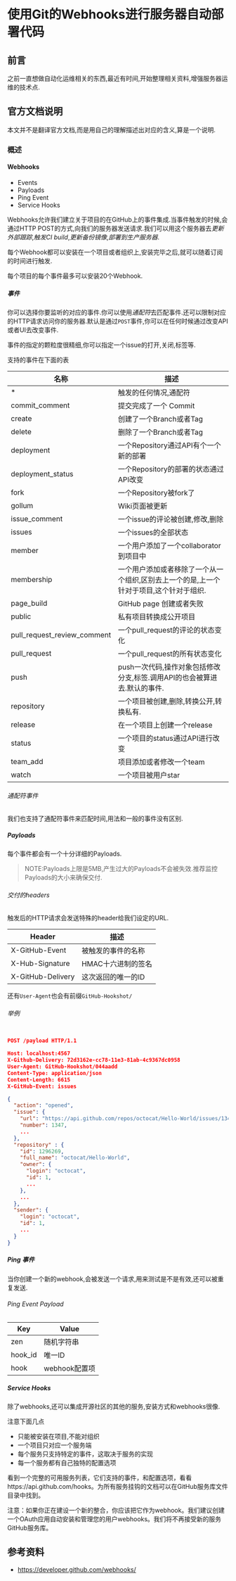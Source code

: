 # 使用Git的Webhooks进行服务器自动部署代码


## 前言

之前一直想做自动化运维相关的东西,最近有时间,开始整理相关资料,增强服务器运维的技术点.

## 官方文档说明

本文并不是翻译官方文档,而是用自己的理解描述出对应的含义,算是一个说明.

### 概述

#### Webhooks

- Events
- Payloads
- Ping Event
- Service Hooks

Webhooks允许我们建立关于项目的在GitHub上的事件集成.当事件触发的时候,会通过HTTP POST的方式,向我们的服务器发送请求.我们可以用这个服务器去*更新外部跟踪*,*触发CI build*,*更新备份镜像*,*部署到生产服务器*.

每个Webhook都可以安装在一个项目或者组织上,安装完毕之后,就可以随着订阅的时间进行触发.

每个项目的每个事件最多可以安装20个Webhook.


##### 事件

你可以选择你要监听的对应的事件.你可以使用*通配符*去匹配事件.还可以限制对应的HTTP请求访问你的服务器.默认是通过`POST`事件,你可以在任何时候通过改变API或者UI去改变事件.

事件的指定的颗粒度很精细,你可以指定一个issue的打开,关闭,标签等.

支持的事件在下面的表

| 名称  | 描述 |
|---|---|
| *  |  触发的任何情况,通配符  |
|  commit_comment  |  提交完成了一个 Commit |
|  create | 创建了一个Branch或者Tag |
|delete |  删除了一个Branch或者Tag|
|deployment | 一个Repository通过API有个一个新的部署 |
|deployment_status	  | 一个Repository的部署的状态通过API改变 |
|fork |一个Repository被fork了 |
|gollum	 |Wiki页面被更新 |
|issue_comment | 一个issue的评论被创建,修改,删除 |
|issues | 一个issues的全部状态 |
| member	 | 一个用户添加了一个collaborator到项目中  |
| membership | 一个用户添加或者移除了一个从一个组织,区别去上一个的是,上一个针对于项目,这个针对于组织. | 
|page_build |  GitHub page 创建或者失败 |
|public | 私有项目转换成公开项目 |
| pull_request_review_comment  |  一个pull_request的评论的状态变化  |
|pull_request  |  一个pull_request的所有状态变化  |
| push | push一次代码,操作对象包括修改分支,标签.调用API的也会被算进去.默认的事件. |
|repository | 一个项目被创建,删除,转换公开,转换私有. |
| release  | 在一个项目上创建一个release|
| status | 一个项目的status通过API进行改变 |
|team_add | 项目添加或者修改一个team|
| watch |一个项目被用户star |

###### 通配符事件

我们也支持了通配符事件来匹配时间,用法和一般的事件没有区别.

##### Payloads

每个事件都会有一个十分详细的Payloads.

> NOTE:Payloads上限是5MB,产生过大的Payloads不会被失效.推荐监控Payloads的大小来确保交付.

###### 交付的headers

触发后的HTTP请求会发送特殊的header给我们设定的URL.

|  Header | 描述 |
|---|---|
| X-GitHub-Event  |  被触发的事件的名称  |
| X-Hub-Signature | HMAC十六进制的签名 |
|X-GitHub-Delivery  | 这次返回的唯一的ID|

还有`User-Agent`也会有前缀`GitHub-Hookshot/`

###### 举例

```json

POST /payload HTTP/1.1

Host: localhost:4567
X-Github-Delivery: 72d3162e-cc78-11e3-81ab-4c9367dc0958
User-Agent: GitHub-Hookshot/044aadd
Content-Type: application/json
Content-Length: 6615
X-GitHub-Event: issues

{
  "action": "opened",
  "issue": {
    "url": "https://api.github.com/repos/octocat/Hello-World/issues/1347",
    "number": 1347,
    ...
  },
  "repository" : {
    "id": 1296269,
    "full_name": "octocat/Hello-World",
    "owner": {
      "login": "octocat",
      "id": 1,
      ...
    },
    ...
  },
  "sender": {
    "login": "octocat",
    "id": 1,
    ...
  }
}

```


##### Ping 事件

当你创建一个新的webhook,会被发送一个请求,用来测试是不是有效,还可以被重复发送.

###### Ping Event Payload

|  Key  |  Value  |
|---|--- |
|  zen | 随机字符串  |
| hook_id | 唯一ID |
| hook  | webhook配置项 |

##### Service Hooks

除了webhooks,还可以集成开源社区的其他的服务,安装方式和webhooks很像.

注意下面几点

- 只能被安装在项目,不能对组织
- 一个项目只对应一个服务端
- 每个服务只支持特定的事件，这取决于服务的实现
- 每一个服务都有自己独特的配置选项


看到一个完整的可用服务列表，它们支持的事件，和配置选项，看看https://api.github.com/hooks。为所有服务挂钩的文档可以在GitHub服务库文件目录中找到。


注意：如果你正在建设一个新的整合，你应该把它作为webhook。我们建议创建一个OAuth应用自动安装和管理您的用户webhooks。我们将不再接受新的服务GitHub服务库。





## 参考资料

- https://developer.github.com/webhooks/